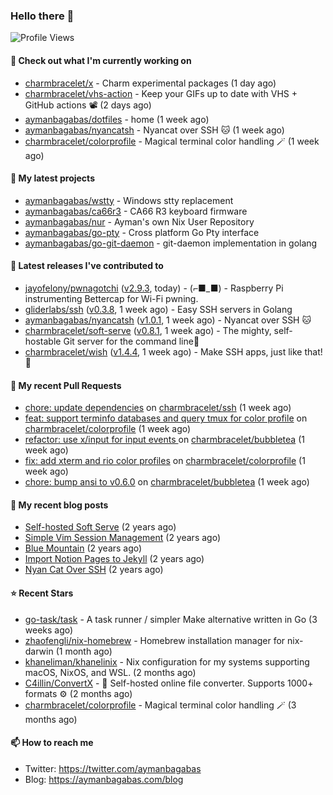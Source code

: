 ### Hello there 👋

![Profile Views](https://komarev.com/ghpvc/?username=aymanbagabas&label=PROFILE+VIEWS)

#### 👷 Check out what I'm currently working on

- [charmbracelet/x](https://github.com/charmbracelet/x) - Charm experimental packages (1 day ago)
- [charmbracelet/vhs-action](https://github.com/charmbracelet/vhs-action) - Keep your GIFs up to date with VHS &#43; GitHub actions 📽️ (2 days ago)
- [aymanbagabas/dotfiles](https://github.com/aymanbagabas/dotfiles) - home (1 week ago)
- [aymanbagabas/nyancatsh](https://github.com/aymanbagabas/nyancatsh) - Nyancat over SSH 🐱 (1 week ago)
- [charmbracelet/colorprofile](https://github.com/charmbracelet/colorprofile) - Magical terminal color handling 🪄 (1 week ago)

#### 🌱 My latest projects

- [aymanbagabas/wstty](https://github.com/aymanbagabas/wstty) - Windows stty replacement
- [aymanbagabas/ca66r3](https://github.com/aymanbagabas/ca66r3) - CA66 R3 keyboard firmware
- [aymanbagabas/nur](https://github.com/aymanbagabas/nur) - Ayman&#39;s own Nix User Repository
- [aymanbagabas/go-pty](https://github.com/aymanbagabas/go-pty) - Cross platform Go Pty interface
- [aymanbagabas/go-git-daemon](https://github.com/aymanbagabas/go-git-daemon) - git-daemon implementation in golang

#### 🔭 Latest releases I've contributed to

- [jayofelony/pwnagotchi](https://github.com/jayofelony/pwnagotchi) ([v2.9.3](https://github.com/jayofelony/pwnagotchi/releases/tag/v2.9.3), today) - (⌐■_■) - Raspberry Pi instrumenting Bettercap for Wi-Fi pwning.
- [gliderlabs/ssh](https://github.com/gliderlabs/ssh) ([v0.3.8](https://github.com/gliderlabs/ssh/releases/tag/v0.3.8), 1 week ago) - Easy SSH servers in Golang
- [aymanbagabas/nyancatsh](https://github.com/aymanbagabas/nyancatsh) ([v1.0.1](https://github.com/aymanbagabas/nyancatsh/releases/tag/v1.0.1), 1 week ago) - Nyancat over SSH 🐱
- [charmbracelet/soft-serve](https://github.com/charmbracelet/soft-serve) ([v0.8.1](https://github.com/charmbracelet/soft-serve/releases/tag/v0.8.1), 1 week ago) - The mighty, self-hostable Git server for the command line🍦
- [charmbracelet/wish](https://github.com/charmbracelet/wish) ([v1.4.4](https://github.com/charmbracelet/wish/releases/tag/v1.4.4), 1 week ago) - Make SSH apps, just like that! 💫

#### 🔨 My recent Pull Requests

- [chore: update dependencies](https://github.com/charmbracelet/ssh/pull/32) on [charmbracelet/ssh](https://github.com/charmbracelet/ssh) (1 week ago)
- [feat: support terminfo databases and query tmux for color profile](https://github.com/charmbracelet/colorprofile/pull/24) on [charmbracelet/colorprofile](https://github.com/charmbracelet/colorprofile) (1 week ago)
- [refactor: use x/input for input events ](https://github.com/charmbracelet/bubbletea/pull/1271) on [charmbracelet/bubbletea](https://github.com/charmbracelet/bubbletea) (1 week ago)
- [fix: add xterm and rio color profiles](https://github.com/charmbracelet/colorprofile/pull/22) on [charmbracelet/colorprofile](https://github.com/charmbracelet/colorprofile) (1 week ago)
- [chore: bump ansi to v0.6.0](https://github.com/charmbracelet/bubbletea/pull/1270) on [charmbracelet/bubbletea](https://github.com/charmbracelet/bubbletea) (1 week ago)

#### 📜 My recent blog posts

- [Self-hosted Soft Serve](https://aymanbagabas.com/blog/2023/04/28/self-hosted-soft-serve.html) (2 years ago)
- [Simple Vim Session Management](https://aymanbagabas.com/blog/2023/04/13/simple-vim-session-management.html) (2 years ago)
- [Blue Mountain](https://aymanbagabas.com/blog/2022/06/02/blue-mountain.html) (2 years ago)
- [Import Notion Pages to Jekyll](https://aymanbagabas.com/blog/2022/03/29/import-notion-pages-to-jekyll.html) (2 years ago)
- [Nyan Cat Over SSH](https://aymanbagabas.com/blog/2022/03/25/nyan-cat-over-ssh.html) (2 years ago)

#### ⭐ Recent Stars

- [go-task/task](https://github.com/go-task/task) - A task runner / simpler Make alternative written in Go (3 weeks ago)
- [zhaofengli/nix-homebrew](https://github.com/zhaofengli/nix-homebrew) - Homebrew installation manager for nix-darwin (1 month ago)
- [khaneliman/khanelinix](https://github.com/khaneliman/khanelinix) - Nix configuration for my systems supporting macOS, NixOS, and WSL.  (2 months ago)
- [C4illin/ConvertX](https://github.com/C4illin/ConvertX) - 💾 Self-hosted online file converter. Supports 1000&#43; formats ⚙️ (2 months ago)
- [charmbracelet/colorprofile](https://github.com/charmbracelet/colorprofile) - Magical terminal color handling 🪄 (3 months ago)

#### 📫 How to reach me

- Twitter: https://twitter.com/aymanbagabas
- Blog: https://aymanbagabas.com/blog
